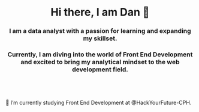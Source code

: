 # <div style="text-align: center">Hi there, I am Dan 👋 </div>


###  <div style="text-align: center"> I am a data analyst with a passion for learning and expanding my skillset.</div>
### <div style="text-align: center">Currently, I am diving into the world of Front End Development and excited to bring my analytical mindset to the web development field. </div>
# 

<br>


🌱 I’m currently studying Front End Development at @HackYourFuture-CPH.
